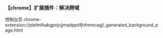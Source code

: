 ### 【chrome】扩展插件：解决跨域

控制台页
chrome-extension://plefmlhabgpnjcjjmadppdfjhfmmcagj/\_generated_background_page.html
